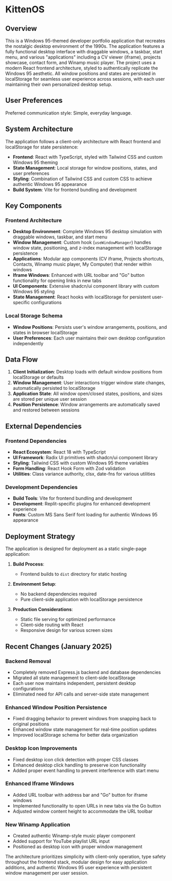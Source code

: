 
# KittenOS

## Overview

This is a Windows 95-themed developer portfolio application that recreates the nostalgic desktop environment of the 1990s. The application features a fully functional desktop interface with draggable windows, a taskbar, start menu, and various "applications" including a CV viewer (iframe), projects showcase, contact form, and Winamp music player. The project uses a modern React frontend architecture, styled to authentically replicate the Windows 95 aesthetic. All window positions and states are persisted in localStorage for seamless user experience across sessions, with each user maintaining their own personalized desktop setup.

## User Preferences

Preferred communication style: Simple, everyday language.

## System Architecture

The application follows a client-only architecture with React frontend and localStorage for state persistence:

- **Frontend**: React with TypeScript, styled with Tailwind CSS and custom Windows 95 theming
- **State Management**: Local storage for window positions, states, and user preferences
- **Styling**: Combination of Tailwind CSS and custom CSS to achieve authentic Windows 95 appearance
- **Build System**: Vite for frontend bundling and development

## Key Components

### Frontend Architecture
- **Desktop Environment**: Complete Windows 95 desktop simulation with draggable windows, taskbar, and start menu
- **Window Management**: Custom hook (`useWindowManager`) handles window state, positioning, and z-index management with localStorage persistence
- **Applications**: Modular app components (CV iframe, Projects shortcuts, Contacts, Winamp music player, My Computer) that render within windows
- **Iframe Windows**: Enhanced with URL toolbar and "Go" button functionality for opening links in new tabs
- **UI Components**: Extensive shadcn/ui component library with custom Windows 95 styling
- **State Management**: React hooks with localStorage for persistent user-specific configurations

### Local Storage Schema
- **Window Positions**: Persists user's window arrangements, positions, and states in browser localStorage
- **User Preferences**: Each user maintains their own desktop configuration independently

## Data Flow

1. **Client Initialization**: Desktop loads with default window positions from localStorage or defaults
2. **Window Management**: User interactions trigger window state changes, automatically persisted to localStorage
3. **Application State**: All window open/closed states, positions, and sizes are stored per unique user session
4. **Position Persistence**: Window arrangements are automatically saved and restored between sessions

## External Dependencies

### Frontend Dependencies
- **React Ecosystem**: React 18 with TypeScript
- **UI Framework**: Radix UI primitives with shadcn/ui component library
- **Styling**: Tailwind CSS with custom Windows 95 theme variables
- **Form Handling**: React Hook Form with Zod validation
- **Utilities**: Class variance authority, clsx, date-fns for various utilities

### Development Dependencies
- **Build Tools**: Vite for frontend bundling and development
- **Development**: Replit-specific plugins for enhanced development experience
- **Fonts**: Custom MS Sans Serif font loading for authentic Windows 95 appearance

## Deployment Strategy

The application is designed for deployment as a static single-page application:

1. **Build Process**: 
   - Frontend builds to `dist` directory for static hosting
   
2. **Environment Setup**:
   - No backend dependencies required
   - Pure client-side application with localStorage persistence

3. **Production Considerations**:
   - Static file serving for optimized performance
   - Client-side routing with React
   - Responsive design for various screen sizes

## Recent Changes (January 2025)

### Backend Removal
- Completely removed Express.js backend and database dependencies
- Migrated all state management to client-side localStorage
- Each user now maintains independent, persistent desktop configurations
- Eliminated need for API calls and server-side state management

### Enhanced Window Position Persistence
- Fixed dragging behavior to prevent windows from snapping back to original positions
- Enhanced window state management for real-time position updates
- Improved localStorage schema for better data organization

### Desktop Icon Improvements
- Fixed desktop icon click detection with proper CSS classes
- Enhanced desktop click handling to preserve icon functionality
- Added proper event handling to prevent interference with start menu

### Enhanced Iframe Windows
- Added URL toolbar with address bar and "Go" button for iframe windows
- Implemented functionality to open URLs in new tabs via the Go button
- Adjusted window content height to accommodate the URL toolbar

### New Winamp Application
- Created authentic Winamp-style music player component
- Added support for YouTube playlist URL input
- Positioned as desktop icon with proper window management

The architecture prioritizes simplicity with client-only operation, type safety throughout the frontend stack, modular design for easy application additions, and authentic Windows 95 user experience with persistent window management per user session.
